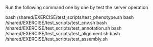 Run the following command one by one by test the server operation

bash /shared/EXERCISE/test_scripts/test_phenotype.sh
bash /shared/EXERCISE/test_scripts/test_cnv.sh
bash /shared/EXERCISE/test_scripts/test_annotation.sh
bash /shared/EXERCISE/test_scripts/test_alignment.sh
bash /shared/EXERCISE/test_scripts/test_assembly.sh
